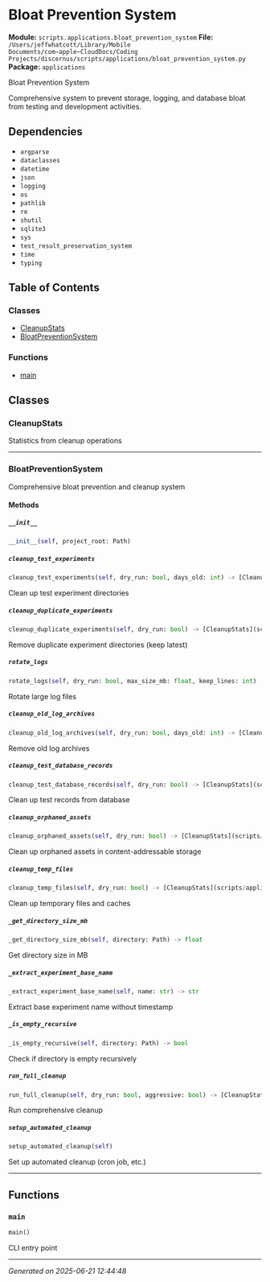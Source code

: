 # Bloat Prevention System

**Module:** `scripts.applications.bloat_prevention_system`
**File:** `/Users/jeffwhatcott/Library/Mobile Documents/com~apple~CloudDocs/Coding Projects/discernus/scripts/applications/bloat_prevention_system.py`
**Package:** `applications`

Bloat Prevention System

Comprehensive system to prevent storage, logging, and database bloat
from testing and development activities.

## Dependencies

- `argparse`
- `dataclasses`
- `datetime`
- `json`
- `logging`
- `os`
- `pathlib`
- `re`
- `shutil`
- `sqlite3`
- `sys`
- `test_result_preservation_system`
- `time`
- `typing`

## Table of Contents

### Classes
- [CleanupStats](#cleanupstats)
- [BloatPreventionSystem](#bloatpreventionsystem)

### Functions
- [main](#main)

## Classes

### CleanupStats

Statistics from cleanup operations

---

### BloatPreventionSystem

Comprehensive bloat prevention and cleanup system

#### Methods

##### `__init__`
```python
__init__(self, project_root: Path)
```

##### `cleanup_test_experiments`
```python
cleanup_test_experiments(self, dry_run: bool, days_old: int) -> [CleanupStats](scripts/applications/bloat_prevention_system.md#cleanupstats)
```

Clean up test experiment directories

##### `cleanup_duplicate_experiments`
```python
cleanup_duplicate_experiments(self, dry_run: bool) -> [CleanupStats](scripts/applications/bloat_prevention_system.md#cleanupstats)
```

Remove duplicate experiment directories (keep latest)

##### `rotate_logs`
```python
rotate_logs(self, dry_run: bool, max_size_mb: float, keep_lines: int) -> [CleanupStats](scripts/applications/bloat_prevention_system.md#cleanupstats)
```

Rotate large log files

##### `cleanup_old_log_archives`
```python
cleanup_old_log_archives(self, dry_run: bool, days_old: int) -> [CleanupStats](scripts/applications/bloat_prevention_system.md#cleanupstats)
```

Remove old log archives

##### `cleanup_test_database_records`
```python
cleanup_test_database_records(self, dry_run: bool) -> [CleanupStats](scripts/applications/bloat_prevention_system.md#cleanupstats)
```

Clean up test records from database

##### `cleanup_orphaned_assets`
```python
cleanup_orphaned_assets(self, dry_run: bool) -> [CleanupStats](scripts/applications/bloat_prevention_system.md#cleanupstats)
```

Clean up orphaned assets in content-addressable storage

##### `cleanup_temp_files`
```python
cleanup_temp_files(self, dry_run: bool) -> [CleanupStats](scripts/applications/bloat_prevention_system.md#cleanupstats)
```

Clean up temporary files and caches

##### `_get_directory_size_mb`
```python
_get_directory_size_mb(self, directory: Path) -> float
```

Get directory size in MB

##### `_extract_experiment_base_name`
```python
_extract_experiment_base_name(self, name: str) -> str
```

Extract base experiment name without timestamp

##### `_is_empty_recursive`
```python
_is_empty_recursive(self, directory: Path) -> bool
```

Check if directory is empty recursively

##### `run_full_cleanup`
```python
run_full_cleanup(self, dry_run: bool, aggressive: bool) -> [CleanupStats](scripts/applications/bloat_prevention_system.md#cleanupstats)
```

Run comprehensive cleanup

##### `setup_automated_cleanup`
```python
setup_automated_cleanup(self)
```

Set up automated cleanup (cron job, etc.)

---

## Functions

### `main`
```python
main()
```

CLI entry point

---

*Generated on 2025-06-21 12:44:48*
